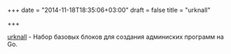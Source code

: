 +++
date = "2014-11-18T18:35:06+03:00"
draft = false
title = "urknall"

+++

<p><a href="http://urknall.dynport.de/">urknall</a>&nbsp;- Набор базовых блоков для создания админиских программ на Go. &nbsp;</p>

